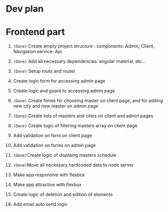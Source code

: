 # Dev plan

# Frontend part
1. `(Done)` Create empty project structure : 
    components: Admin, Client, Navigation
    service: Api

2. `(Done)` Add all necessary dependencies: angular material, etc...

3. `(Done)` Setup routs and router

4. Create login form for accessing admin page

5. Create logic and guard to accessing admin page

5. `(Done)` Create forms for choosing master on client page, and for adding new city and new master on admin page

6. `(Done)` Create lists of masters and cities on client and admin pages

7. `(Done)` Create logic of filtering masters array on client page

8. Add validation on form on client page

9. Add validation on forms on admin page 

10. `(Done)`Create logic of displaing masters schedule

11. `(Done)`Move all necessary hardcoded data to node server

12. Make app responsive with flexbox

13. Make app attractive with flexbox

14. Create logic of deletion and edition of elements

15. Add email auto send logic
